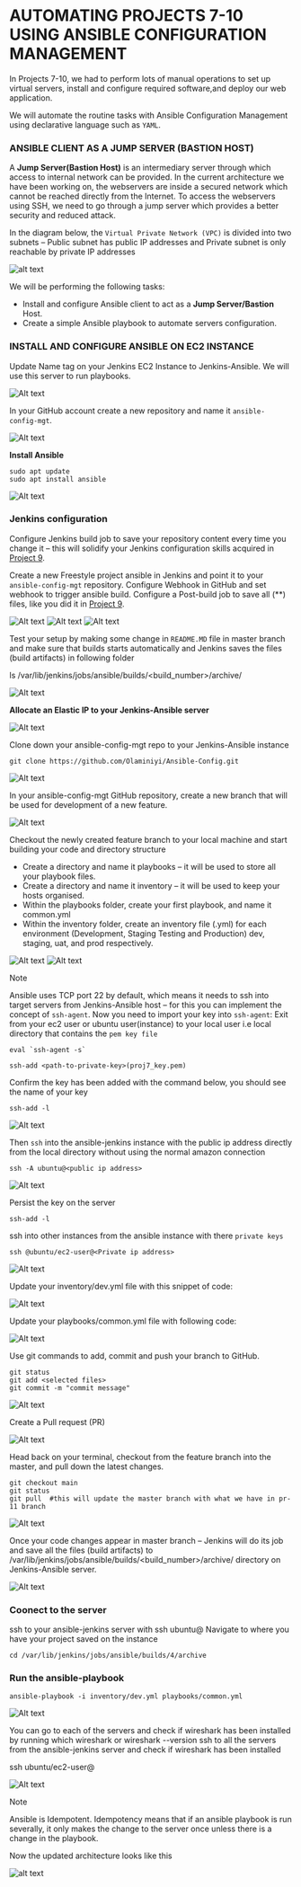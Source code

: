 # AUTOMATING PROJECTS 7-10 USING ANSIBLE CONFIGURATION MANAGEMENT

In Projects 7-10, we had to perform lots of manual operations to set up virtual servers, install and configure required software,and deploy our web application.

We will automate the routine tasks with Ansible Configuration Management using declarative language such as `YAML`.

### ANSIBLE CLIENT AS A JUMP SERVER (BASTION HOST)

A **Jump Server(Bastion Host)** is an intermediary server through which access to internal network can be provided. In the current architecture we have been working on, the webservers are inside a secured network which cannot be reached directly from the Internet. To access the webservers using SSH, we need to go through a jump server which provides a better security and reduced attack.

In the diagram below, the `Virtual Private Network (VPC)` is divided into two subnets – Public subnet has public IP addresses and Private subnet is only reachable by private IP addresses

![alt text](images/bastion.png)

We will be performing the following tasks:

- Install and configure Ansible client to act as a **Jump Server/Bastion** Host.
- Create a simple Ansible playbook to automate servers configuration.

### INSTALL AND CONFIGURE ANSIBLE ON EC2 INSTANCE

Update Name tag on your Jenkins EC2 Instance to Jenkins-Ansible. We will use this server to run playbooks.

![Alt text](images/11.1.png)

In your GitHub account create a new repository and name it `ansible-config-mgt`.

![Alt text](images/11.2.png)

**Install Ansible**
```
sudo apt update
sudo apt install ansible
```
![Alt text](images/11.3.png)

### Jenkins configuration

Configure Jenkins build job to save your repository content every time you change it – this will solidify your Jenkins configuration skills acquired in [Project 9](https://github.com/Olaminiyi/Project-9).

Create a new Freestyle project ansible in Jenkins and point it to your `ansible-config-mgt` repository.
Configure Webhook in GitHub and set webhook to trigger ansible build.
Configure a Post-build job to save all (**) files, like you did it in [Project 9](https://github.com/Olaminiyi/Project-9).

![Alt text](images/11.4.png)
![Alt text](images/11.5.png)
![Alt text](images/11.6.png)

Test your setup by making some change in `README.MD` file in master branch and make sure that builds starts automatically and Jenkins saves the files (build artifacts) in following folder

ls /var/lib/jenkins/jobs/ansible/builds/<build_number>/archive/

![Alt text](images/11.7.png)

**Allocate an Elastic IP to your Jenkins-Ansible server** 

![Alt text](images/11.8.png)

Clone down your ansible-config-mgt repo to your Jenkins-Ansible instance
```
git clone https://github.com/Olaminiyi/Ansible-Config.git
```

![Alt text](images/11.9.png)

In your ansible-config-mgt GitHub repository, create a new branch that will be used for development of a new feature.

![Alt text](images/11.10.png)

Checkout the newly created feature branch to your local machine and start building your code and directory structure

- Create a directory and name it playbooks – it will be used to store all your playbook files.
- Create a directory and name it inventory – it will be used to keep your hosts organised.
- Within the playbooks folder, create your first playbook, and name it common.yml
- Within the inventory folder, create an inventory file (.yml) for each environment (Development, Staging Testing and Production) dev, staging, uat, and prod respectively.

![Alt text](images/11.11.png)
![Alt text](images/11.12.png)

> [!NOTE]
> Ansible uses TCP port 22 by default, which means it needs to ssh into target servers from Jenkins-Ansible host – for this you can implement the concept of `ssh-agent`. Now you need to import your key into `ssh-agent`:
Exit from your ec2 user or ubuntu user(instance) to your local user i.e local directory that contains the `pem key file`
```
eval `ssh-agent -s`
```   
```   
ssh-add <path-to-private-key>(proj7_key.pem)
```
Confirm the key has been added with the command below, you should see the name of your key
```    
ssh-add -l
```
![Alt text](images/11.14.png) 
 
Then `ssh` into the ansible-jenkins instance with the public ip address directly from the local directory without using the normal amazon connection
``` 
ssh -A ubuntu@<public ip address>
```
![Alt text](images/11.13.png)
    
Persist the key on the server 
```       
ssh-add -l
```
ssh into other instances from the ansible instance with there `private keys`
```  
ssh @ubuntu/ec2-user@<Private ip address>
```
   
![Alt text](images/11.15.png) 

Update your inventory/dev.yml file with this snippet of code:

![Alt text](images/11.16.png)

Update your playbooks/common.yml file with following code:

![Alt text](images/11.17.png)

Use git commands to add, commit and push your branch to GitHub.
```
git status
git add <selected files>
git commit -m "commit message"
```
![Alt text](images/11.18.png)

Create a Pull request (PR)

![Alt text](images/11.19.png)

Head back on your terminal, checkout from the feature branch into the master, and pull down the latest changes.
```
git checkout main
git status 
git pull  #this will update the master branch with what we have in pr-11 branch
```
![Alt text](images/11.21.png)

Once your code changes appear in master branch – Jenkins will do its job and save all the files (build artifacts) to /var/lib/jenkins/jobs/ansible/builds/<build_number>/archive/ directory on Jenkins-Ansible server.

![Alt text](images/11.20.png)

### Coonect to the server
ssh to your ansible-jenkins server with ssh ubuntu@<private ip address>
Navigate to where you have your project saved on the instance
```
cd /var/lib/jenkins/jobs/ansible/builds/4/archive
```

### Run the ansible-playbook
```
ansible-playbook -i inventory/dev.yml playbooks/common.yml
```   
![Alt text](images/11.24.png)

You can go to each of the servers and check if wireshark has been installed by running which wireshark or wireshark --version
ssh to all the servers from the ansible-jenkins server and check if wireshark has been installed

ssh ubuntu/ec2-user@<private ip address>

![Alt text](images/11.25.png)

> [!Note] 
> Ansible is Idempotent. Idempotency means that if an ansible playbook is run severally, it only makes the change to the server once unless there is a change in the playbook.

Now the updated architecture looks like this

![alt text](images/ansie.png)